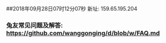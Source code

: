 ##2018年09月28日07时12分07秒 新址: 159.65.195.204
### 兔友常见问题及解答: https://github.com/wanggonging/d/blob/w/FAQ.md
